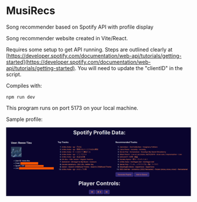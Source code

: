 # MusiRecs

Song recommender based on Spotify API with profile display

Song recommender website created in Vite/React.

Requires some setup to get API running. Steps are outlined clearly at [https://developer.spotify.com/documentation/web-api/tutorials/getting-started](https://developer.spotify.com/documentation/web-api/tutorials/getting-started). You will need to update the "clientID" in the script.

Compiles with:

```
npm run dev
```
This program runs on port 5173 on your local machine.

Sample profile:

![alt text](image-1.png)
